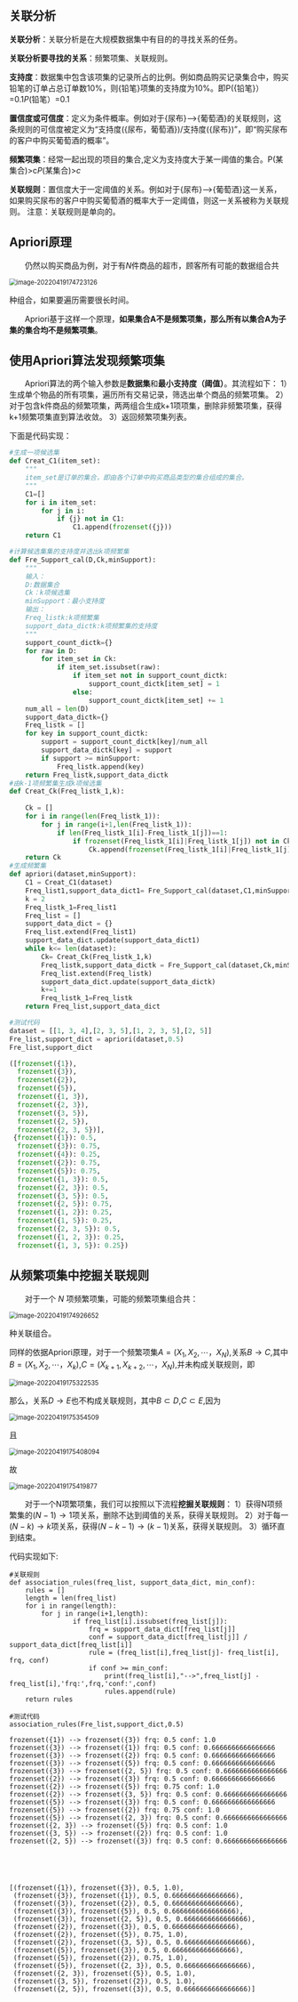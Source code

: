 ## 关联分析

**关联分析**：关联分析是在大规模数据集中有目的的寻找关系的任务。

**关联分析要寻找的关系**：频繁项集、关联规则。

**支持度**：数据集中包含该项集的记录所占的比例。例如商品购买记录集合中，购买铅笔的订单占总订单数10%，则{铅笔}项集的支持度为10%。即P({铅笔}）=0.1*P*(铅笔）=0.1

**置信度或可信度**：定义为条件概率。例如对于{尿布}-->{葡萄酒}的关联规则，这条规则的可信度被定义为“支持度({尿布，葡萄酒})/支持度({尿布})”，即“购买尿布的客户中购买葡萄酒的概率”。

**频繁项集**：经常一起出现的项目的集合,定义为支持度大于某一阈值的集合。P(某集合)>c*P*(某集合)>*c*

**关联规则**：置信度大于一定阈值的关系。例如对于{尿布}-->{葡萄酒}这一关系，如果购买尿布的客户中购买葡萄酒的概率大于一定阈值，则这一关系被称为关联规则。
注意：关联规则是单向的。

## Apriori原理

  仍然以购买商品为例，对于有$N$件商品的超市，顾客所有可能的数据组合共

<img src="https://raw.githubusercontent.com/Humble-LiuAo/Study-notes/main/img/202204191747173.png" alt="image-20220419174723126" style="zoom:80%;" />

种组合，如果要遍历需要很长时间。

  Apriori基于这样一个原理，**如果集合A不是频繁项集，那么所有以集合A为子集的集合均不是频繁项集**。

## 使用Apriori算法发现频繁项集

  Apriori算法的两个输入参数是**数据集**和**最小支持度（阈值）**。其流程如下：
1）生成单个物品的所有项集，遍历所有交易记录，筛选出单个商品的频繁项集。
2）对于包含k件商品的频繁项集，两两组合生成k+1项项集，删除非频繁项集，获得k+1频繁项集直到算法收敛。
3）返回频繁项集列表。

下面是代码实现：

```python
#生成一项候选集
def Creat_C1(item_set):
    """
    item_set是订单的集合，即由各个订单中购买商品类型的集合组成的集合。
    """
    C1=[]
    for i in item_set:
        for j in i:
            if {j} not in C1:
                C1.append(frozenset({j}))      
    return C1

#计算候选集集的支持度并选出k项频繁集
def Fre_Support_cal(D,Ck,minSupport):
    """
    输入：
    D:数据集合
    Ck：k项候选集
    minSupport：最小支持度
    输出：
    Freq_listk:k项频繁集
    support_data_dictk:k项频繁集的支持度
    """
    support_count_dictk={}
    for raw in D:
        for item_set in Ck:
            if item_set.issubset(raw):
                if item_set not in support_count_dictk:
                    support_count_dictk[item_set] = 1
                else:
                    support_count_dictk[item_set] += 1
    num_all = len(D)
    support_data_dictk={}
    Freq_listk = []
    for key in support_count_dictk:
        support = support_count_dictk[key]/num_all
        support_data_dictk[key] = support
        if support >= minSupport:
            Freq_listk.append(key)
    return Freq_listk,support_data_dictk
#由k-1项频繁集生成k项候选集
def Creat_Ck(Freq_listk_1,k):
    
    Ck = []
    for i in range(len(Freq_listk_1)):
        for j in range(i+1,len(Freq_listk_1)):
            if len(Freq_listk_1[i]-Freq_listk_1[j])==1:
                if frozenset(Freq_listk_1[i]|Freq_listk_1[j]) not in Ck:
                    Ck.append(frozenset(Freq_listk_1[i]|Freq_listk_1[j]))
    return Ck
#生成频繁集
def apriori(dataset,minSupport):
    C1 = Creat_C1(dataset)
    Freq_list1,support_data_dict1= Fre_Support_cal(dataset,C1,minSupport)
    k = 2
    Freq_listk_1=Freq_list1
    Freq_list = []
    support_data_dict = {}
    Freq_list.extend(Freq_list1)
    support_data_dict.update(support_data_dict1)
    while k<= len(dataset):
        Ck= Creat_Ck(Freq_listk_1,k)
        Freq_listk,support_data_dictk = Fre_Support_cal(dataset,Ck,minSupport)
        Freq_list.extend(Freq_listk)
        support_data_dict.update(support_data_dictk)
        k+=1
        Freq_listk_1=Freq_listk
    return Freq_list,support_data_dict

#测试代码
dataset = [[1, 3, 4],[2, 3, 5],[1, 2, 3, 5],[2, 5]]
Fre_list,support_dict = apriori(dataset,0.5)
Fre_list,support_dict 

([frozenset({1}),
  frozenset({3}),
  frozenset({2}),
  frozenset({5}),
  frozenset({1, 3}),
  frozenset({2, 3}),
  frozenset({3, 5}),
  frozenset({2, 5}),
  frozenset({2, 3, 5})],
 {frozenset({1}): 0.5,
  frozenset({3}): 0.75,
  frozenset({4}): 0.25,
  frozenset({2}): 0.75,
  frozenset({5}): 0.75,
  frozenset({1, 3}): 0.5,
  frozenset({2, 3}): 0.5,
  frozenset({3, 5}): 0.5,
  frozenset({2, 5}): 0.75,
  frozenset({1, 2}): 0.25,
  frozenset({1, 5}): 0.25,
  frozenset({2, 3, 5}): 0.5,
  frozenset({1, 2, 3}): 0.25,
  frozenset({1, 3, 5}): 0.25})
```
## 从频繁项集中挖掘关联规则

  对于一个 $N$ 项频繁项集，可能的频繁项集组合共：

<img src="https://raw.githubusercontent.com/Humble-LiuAo/Study-notes/main/img/202204191749692.png" alt="image-20220419174926652" style="zoom:80%;" />

种关联组合。

同样的依据Apriori原理，对于一个频繁项集$A=(X_1,X_2,\cdots，X_N)$,关系$B\longrightarrow C$,其中$B=(X_1,X_2,\cdots，X_k)$,$C=(X_{k+1},X_{k+2},\cdots，X_N)$,并未构成关联规则，即

<img src="https://raw.githubusercontent.com/Humble-LiuAo/Study-notes/main/img/202204191753573.png" alt="image-20220419175322535" style="zoom:80%;" />

那么，关系$D\longrightarrow E$也不构成关联规则，其中$B\subset D$,$C\subset E$,因为

<img src="https://raw.githubusercontent.com/Humble-LiuAo/Study-notes/main/img/202204191753542.png" alt="image-20220419175354509" style="zoom:80%;" />

且

<img src="https://raw.githubusercontent.com/Humble-LiuAo/Study-notes/main/img/202204191754130.png" alt="image-20220419175408094" style="zoom:80%;" />

故

<img src="https://raw.githubusercontent.com/Humble-LiuAo/Study-notes/main/img/202204191754911.png" alt="image-20220419175419877" style="zoom:80%;" />

  对于一个N项繁项集，我们可以按照以下流程**挖掘关联规则**：
1）获得N项频繁集的$(N-1)\longrightarrow 1$项关系，删除不达到阈值的关系，获得关联规则。
2）对于每一$(N-k)\longrightarrow k$项关系，获得$(N-k-1)\longrightarrow (k-1)$关系，获得关联规则。
3）循环直到结束。

代码实现如下:

````#关联规则
#关联规则
def association_rules(freq_list, support_data_dict, min_conf):
    rules = []
    length = len(freq_list)
    for i in range(length):
        for j in range(i+1,length):
                if freq_list[i].issubset(freq_list[j]):
                    frq = support_data_dict[freq_list[j]]
                    conf = support_data_dict[freq_list[j]] / support_data_dict[freq_list[i]]
                    rule = (freq_list[i],freq_list[j]- freq_list[i], frq, conf)
                    if conf >= min_conf:
                        print(freq_list[i],"-->",freq_list[j] - freq_list[i],'frq:',frq,'conf:',conf)
                        rules.append(rule)
    return rules
    
#测试代码
association_rules(Fre_list,support_dict,0.5)

frozenset({1}) --> frozenset({3}) frq: 0.5 conf: 1.0
frozenset({3}) --> frozenset({1}) frq: 0.5 conf: 0.6666666666666666
frozenset({3}) --> frozenset({2}) frq: 0.5 conf: 0.6666666666666666
frozenset({3}) --> frozenset({5}) frq: 0.5 conf: 0.6666666666666666
frozenset({3}) --> frozenset({2, 5}) frq: 0.5 conf: 0.6666666666666666
frozenset({2}) --> frozenset({3}) frq: 0.5 conf: 0.6666666666666666
frozenset({2}) --> frozenset({5}) frq: 0.75 conf: 1.0
frozenset({2}) --> frozenset({3, 5}) frq: 0.5 conf: 0.6666666666666666
frozenset({5}) --> frozenset({3}) frq: 0.5 conf: 0.6666666666666666
frozenset({5}) --> frozenset({2}) frq: 0.75 conf: 1.0
frozenset({5}) --> frozenset({2, 3}) frq: 0.5 conf: 0.6666666666666666
frozenset({2, 3}) --> frozenset({5}) frq: 0.5 conf: 1.0
frozenset({3, 5}) --> frozenset({2}) frq: 0.5 conf: 1.0
frozenset({2, 5}) --> frozenset({3}) frq: 0.5 conf: 0.6666666666666666





[(frozenset({1}), frozenset({3}), 0.5, 1.0),
 (frozenset({3}), frozenset({1}), 0.5, 0.6666666666666666),
 (frozenset({3}), frozenset({2}), 0.5, 0.6666666666666666),
 (frozenset({3}), frozenset({5}), 0.5, 0.6666666666666666),
 (frozenset({3}), frozenset({2, 5}), 0.5, 0.6666666666666666),
 (frozenset({2}), frozenset({3}), 0.5, 0.6666666666666666),
 (frozenset({2}), frozenset({5}), 0.75, 1.0),
 (frozenset({2}), frozenset({3, 5}), 0.5, 0.6666666666666666),
 (frozenset({5}), frozenset({3}), 0.5, 0.6666666666666666),
 (frozenset({5}), frozenset({2}), 0.75, 1.0),
 (frozenset({5}), frozenset({2, 3}), 0.5, 0.6666666666666666),
 (frozenset({2, 3}), frozenset({5}), 0.5, 1.0),
 (frozenset({3, 5}), frozenset({2}), 0.5, 1.0),
 (frozenset({2, 5}), frozenset({3}), 0.5, 0.6666666666666666)]
````


